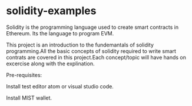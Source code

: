 # solidity-examples

Solidity is the programming language used to create smart contracts in Ethereum. Its the language to program EVM.
 
This project is an introduction to the fundemantals of solidity programming.All the basic concepts of solidity required to write smart contrats are covered in this project.Each concept/topic will have hands on excercise along with the explination.

Pre-requisites:

Install test editor atom or visual studio code.

Install MIST wallet.

